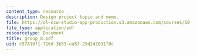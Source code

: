 ```yaml
---
content_type: resource
description: Design project topic and memo.
file: https://ol-ocw-studio-app-production.s3.amazonaws.com/courses/10-491-integrated-chemical-engineering-ii-spring-2006/c57818f1716d3b53ea5729d241031f8c_group_8.pdf
file_type: application/pdf
resourcetype: Document
title: group_8.pdf
uid: c57818f1-716d-3b53-ea57-29d241031f8c
---
```

